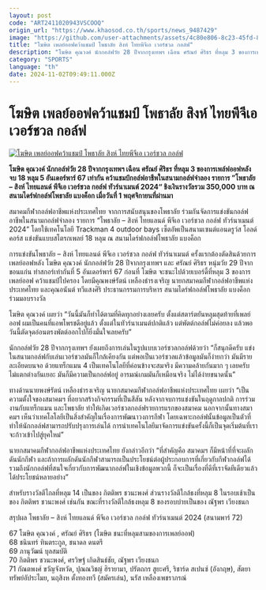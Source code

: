 ```yaml
---
layout: post
code: "ART2411020943VSCOOQ"
origin_url: "https://www.khaosod.co.th/sports/news_9487429"
image: "https://github.com/user-attachments/assets/4c80e806-8c23-45fd-8508-a4000822b26c"
title: "โฆษิต เพลย์ออฟคว้าแชมป์ โพธาลัย สิงห์ ไทยพีจีเอ เวอร์ชวล กอล์ฟ"
description: "โฆษิต คุณวงค์ นักกอล์ฟวัย 28 ปีจากกรุงเทพฯ เฉือน ศรัณย์ ศิริธร ที่หลุม 3 ของการเพล์ฟออฟหลังจบ 18 หลุม 5 อันเดอร์พาร์ 67 เท่ากัน คว้าแชมป์กอล์ฟอาชีพในสนาม"
category: "SPORTS"
language: "th"
date: 2024-11-02T09:49:11.000Z
---
```


# โฆษิต เพลย์ออฟคว้าแชมป์ โพธาลัย สิงห์ ไทยพีจีเอ เวอร์ชวล กอล์ฟ

[![โฆษิต เพลย์ออฟคว้าแชมป์ โพธาลัย สิงห์ ไทยพีจีเอ เวอร์ชวล กอล์ฟ](https://www.khaosod.co.th/wpapp/uploads/2024/11/S__13074637.jpg "โฆษิต เพลย์ออฟคว้าแชมป์ โพธาลัย สิงห์ ไทยพีจีเอ เวอร์ชวล กอล์ฟ")](https://www.khaosod.co.th/wpapp/uploads/2024/11/S__13074637.jpg)

**โฆษิต คุณวงค์ นักกอล์ฟวัย 28 ปีจากกรุงเทพฯ เฉือน ศรัณย์ ศิริธร ที่หลุม 3 ของการเพล์ฟออฟหลังจบ 18 หลุม 5 อันเดอร์พาร์ 67 เท่ากัน คว้าแชมป์กอล์ฟอาชีพในสนามกอล์ฟจำลอง รายการ ”โพธาลัย – สิงห์ ไทยแลนด์ พีจีเอ เวอร์ชวล กอล์ฟ ทัวร์นาเมนต์ 2024“ ชิงเงินรางวัลรวม 350,000 บาท ณ สนามไดร์ฟกอล์ฟโพธาลัย แบงค็อก เมื่อวันที่ 1 พฤศจิกายนที่ผ่านมา**

สมาคมกีฬากอล์ฟอาชีพแห่งประเทศไทย จากการสนับสนุนของโพธาลัย ร่วมกันจัดการแข่งขันกอล์ฟอาชีพในสนามกอล์ฟจำลอง รายการ “โพธาลัย – สิงห์ ไทยแลนด์ พีจีเอ เวอร์ชวล กอล์ฟ ทัวร์นาเมนต์ 2024” โดยใช้เทคโนโลยี Trackman 4 outdoor bays เซ็ตอัพเป็นสนามเซนต์แอนดรูว์ส โอลด์คอร์ส แข่งขันแบบสโตรกเพลย์ 18 หลุม ณ สนามไดร์ฟกอล์ฟโพธาลัย แบงค็อก

การแข่งขันโพธาลัย – สิงห์ ไทยแลนด์ พีจีเอ เวอร์ชวล กอล์ฟ ทัวร์นาเมนต์ ครั้งแรกต้องตัดสินด้วยการเพลย์ออฟหลัง โฆษิต คุณวงค์ นักกอล์ฟวัย 28 ปีจากกรุงเทพฯ และ ศรัณย์ ศิริธร หนุ่มวัย 29 ปีจากขอนแก่น ทำสกอร์เท่ากันที่ 5 อันเดอร์พาร์ 67 ก่อนที่ โฆษิต จะชนะไปด้วยเบอร์ดี้ที่หลุม 3 ของการเพลย์ออฟ คว้าแชมป์ไปครอง โดยมีคุณพงษ์รัตน์ เหลืองธำรงเจริญ นายกสมาคมกีฬากอล์ฟอาชีพแห่งประเทศไทย และคุณอนันต์ ทวีแสงศิริ ประธานกรรมการบริหาร สนามไดร์ฟกอล์ฟโพธาลัย แบงค็อก ร่วมมอบรางวัล

โฆษิต คุณวงค์ เผยว่า “วันนี้มันก็ทำได้ตามที่คิดทุกอย่างเลยครับ ตั้งแต่สตาร์ตยันหลุมสุดท้ายที่เพลย์ออฟ ผมเป็นคนที่แอพโพรชดีอยู่แล้ว ตั้งแต่ในทัวร์นาเมนต์ปกติแล้ว แต่พัตต์กอล์ฟไม่ค่อยลง แล้วพอวันนี้ตัดจุดอ่อนตรงพัตต์ออกไปก็ยิ่งมั่นใจเลยครับ”

นักกอล์ฟวัย 28 ปีจากกรุงเทพฯ ยังเผยถึงการเล่นในรูปแบบเวอร์ชวลกอล์ฟด้วยว่า “ก็สนุกดีครับ แข่งในสนามกอล์ฟกับเล่นเวอร์ชวลมันก็ใกล้เคียงกัน แต่พอเป็นเวอร์ชวลแล้วข้อมูลมันก็ง่ายกว่า มันมีรายละเอียดบนจอ ด้วยแทร็กแมน 4 เป็นเทคโนโลยีที่ค่อนข้างจะสมจริง มีความคล้ายกันมาก ๆ เลยครับ ไม่แตกต่างกันเยอะ มันก็มีความเป็นกอล์ฟอยู่ อารมณ์เกมมันก็เหมือนจริง ไม่ได้ง่ายขนาดนั้น”

ทางด้านนายพงษ์รัตน์ เหลืองธำรงเจริญ นายกสมาคมกีฬากอล์ฟอาชีพแห่งประเทศไทย เผยว่า “เป็นความตั้งใจของสมาคมฯ ที่อยากสร้างกิจกรรมที่เป็นสีสัน หลังจากจบการแข่งขันในฤดูกาลปกติ การร่วมงานกับแทร็กแมน และโพธาลัย ทำให้เกิดเวอร์ชวลกอล์ฟรายการแรกของสมาคม นอกจากนั้นทางสมาคมฯ เห็นว่าเทคโลโลยีเป็นสิ่งสำคัญในเรื่องการพัฒนาวงการกีฬา โดยเฉพาะกอล์ฟนั้นข้อมูลเป็นตัวที่ทำให้นักกอล์ฟสามารถปรับปรุงการเล่นได้ การนำเทคโนโลยีมาจัดการแข่งขันครั้งนี้ก็เป็นจุดเริ่มต้นที่เราจะก้าวเข้าไปสู่ยุคใหม่”

นายกสมาคมกีฬากอล์ฟอาชีพแห่งประเทศไทย ยังกล่าวอีกว่า “ที่สำคัญคือ สมาคมฯ ก็มีหน้าที่ที่จะผลักดันนักกีฬา และถ้าการผลักดันนักกีฬาสามารถเป็นประโยชน์ต่อผู้ประกอบการที่เกี่ยวกับกีฬากอล์ฟได้ รวมถึงนักกอล์ฟที่สนใจเกี่ยวกับการพัฒนากอล์ฟในเชิงข้อมูลพวกนี้ ก็จะเป็นเรื่องที่ดีที่เราจัดทีเดียวแล้วได้ประโยชน์หลายอย่าง”

สำหรับรางวัลตีไกลที่หลุม 14 เป็นของ กิตติพร ชวนะพงศ์​ ส่วนรางวัลตีใกล้ธงที่หลุม 8 ในรอบเช้าเป็นของ กิตติพร ชวนะพงศ์ เช่นกัน ขณะที่รางวัลตีใกล้ธงหลุม 8 ของรอบบ่ายเป็นของ ณัฐพร เวียงชนก

สรุปผล โพธาลัย – สิงห์ ไทยแลนด์ พีจีเอ เวอร์ชวล กอล์ฟ ทัวร์นาเมนต์ 2024 (สนามพาร์ 72)

67 โฆษิต คุณวงค์ , ศรัณย์ ศิริธร (โฆษิต ชนะที่หลุมสามของการเพลย์ออฟ)  
68 ชนินทร์ ทินตระกูล, ชนาดล ดนตรี  
69 ภานุวัฒน์ บุลสมบัติ  
70 กิตติพร ชวนะพงศ์​, ศรวิษฐ์ เกิดสินธ์ชัย, ณัฐพร เวียงชนก  
71 กัณตพงศ์ ขวัญจังหวัด, ปุณณวิชญ์ ฮิรายามา, ปรัตถกร สูยะศรี, ริชาร์ด สเปนซ์ (อังกฤษ), สัตยา ทรัพย์อัประไมย, นฤสิงห ตั้งทองทวี (สมัครเล่น), นรัส เหลืองเพชราภรณ์